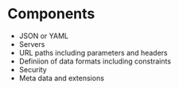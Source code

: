 # Components

- JSON or YAML
- Servers
- URL paths including parameters and headers
- Definiion of data formats including constraints
- Security
- Meta data and extensions
